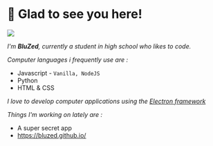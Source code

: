 # 👋 Glad to see you here!
![](https://komarev.com/ghpvc/?username=BluZed)

*I'm **BluZed**, currently a student in high school who likes to code.*     

*Computer languages i frequently use are :*
 - Javascript - `Vanilla, NodeJS`
 - Python 
 - HTML & CSS
 
 *I love to develop computer applications using the [Electron framework](https://www.electronjs.org/)*

*Things I'm working on lately are :*

 - A super secret app
 - https://bluzed.github.io/
